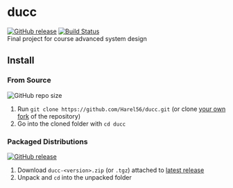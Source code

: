 # ducc
[![GitHub release](https://img.shields.io/github/release/Haresl56/ducc.svg)](https://github.com/Harel56/ducc/releases/latest)
[![Build Status](https://travis-ci.com/Harel56/ducc.svg?branch=master)](https://travis-ci.com/Harel56/ducc)  
Final project for course advanced system design  

## Install

### From Source

![GitHub repo size](https://img.shields.io/github/repo-size/Harel56/ducc.svg)  

1. Run `git clone https://github.com/Harel56/ducc.git` (or
   clone [your own fork](https://github.com/Harel56/ducc/fork)
   of the repository)
2. Go into the cloned folder with `cd ducc`

### Packaged Distributions

[![GitHub release](https://img.shields.io/github/downloads/Harel56/ducc/total.svg)](https://github.com/Harel56/ducc/releases/latest)

1. Download `ducc-<version>.zip` (or
   `.tgz`) attached to
   [latest release](https://github.com/Harel56/ducc/releases/latest)
3. Unpack and `cd` into the unpacked folder

